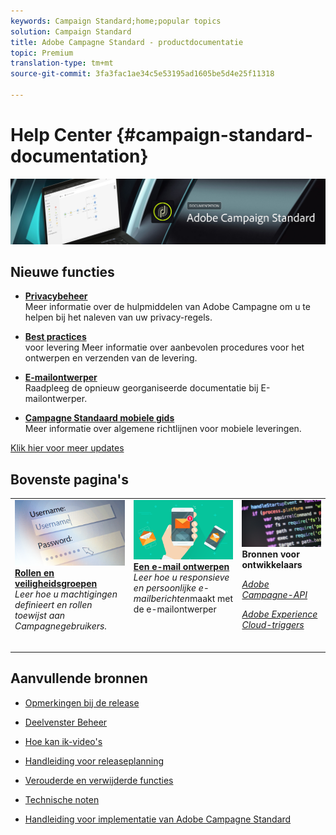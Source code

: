 ```yaml
---
keywords: Campaign Standard;home;popular topics
solution: Campaign Standard
title: Adobe Campagne Standard - productdocumentatie
topic: Premium
translation-type: tm+mt
source-git-commit: 3fa3fac1ae34c5e53195ad1605be5d4e25f11318

---
```



# Help Center {#campaign-standard-documentation}

![](start/using/assets/do-not-localize/banner_acs_doc.jpg)

## Nieuwe functies

* **[Privacybeheer](https://helpx.adobe.com/campaign/kb/campaign-privacy.html)**<br/>Meer informatie over de hulpmiddelen van Adobe Campagne om u te helpen bij het naleven van uw privacy-regels.

* **[Best practices](https://helpx.adobe.com/campaign/kb/delivery-best-practices.html)**<br/>voor levering Meer informatie over aanbevolen procedures voor het ontwerpen en verzenden van de levering.

* **[E-mailontwerper](designing/using/designing-content-in-adobe-campaign.md)**<br/>Raadpleeg de opnieuw georganiseerde documentatie bij E-mailontwerper.

* **[Campagne Standaard mobiele gids](https://helpx.adobe.com/campaign/kb/acs-mobile.html)**<br/>Meer informatie over algemene richtlijnen voor mobiele leveringen.

[Klik hier voor meer updates](rn/using/documentation-updates.md)

## Bovenste pagina&#39;s

<table>
<tr>
  <td valign="top">
    <a href="administration/using/about-access-management.md">
      <img alt="Rollen" src="start/using/assets/roles.png"/>
    </a>
    <div>
    <a href="administration/using/about-access-management.md"><strong>Rollen en veiligheidsgroepen</strong></a>
    </div>
    <em>Leer hoe u machtigingen definieert en rollen toewijst aan Campagnegebruikers.</em>
    <br>
  </td>
  <td valign="top">
    <a href="designing/using/designing-content-in-adobe-campaign.md">
      <img alt="Designer" src="start/using/assets/design.png" />
    </a>
    <div>
    <a href="designing/using/designing-content-in-adobe-campaign.md"><strong>Een e-mail ontwerpen</strong></a>
    </div>
    <em>Leer hoe u responsieve en persoonlijke e-mailberichten</em>maakt met de e-mailontwerper <br>
  </td>
  <td valign="top">
       <img alt="Ontwikkelaars" src="start/using/assets/dev.png" />
    <div>
    <strong>Bronnen voor ontwikkelaars</strong>
    </div>
    <p><em><a href="api/using/about-campaign-standard-apis.md">Adobe Campagne-API</a></em></p>
    <p><em><a href="integrating/using/about-adobe-experience-cloud-triggers.md">Adobe Experience Cloud-triggers</a></em></p>
    <br>
  </td>
</tr>
</table>


## Aanvullende bronnen

* [Opmerkingen bij de release](rn/using/release-notes.md)

* [Deelvenster Beheer](https://docs.adobe.com/content/help/en/control-panel/using/control-panel-home.html)

* [Hoe kan ik-video&#39;s](https://docs.adobe.com/content/help/en/campaign-learn/campaign-standard-tutorials/overview.html)

* [Handleiding voor releaseplanning](https://helpx.adobe.com/campaign/kb/acs-release-planning.html)

* [Verouderde en verwijderde functies](https://helpx.adobe.com/campaign/kb/acs-deprecated-and-removed-features.html)

* [Technische noten](https://helpx.adobe.com/campaign/kb/acs-article-list.html)

* [Handleiding voor implementatie van Adobe Campagne Standard](https://helpx.adobe.com/campaign/kb/campaign-standard-implementation-guide.html)
